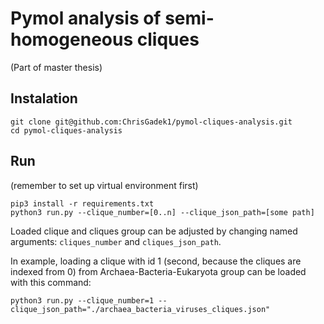 # Pymol analysis of semi-homogeneous cliques

(Part of master thesis)

## Instalation

```
git clone git@github.com:ChrisGadek1/pymol-cliques-analysis.git
cd pymol-cliques-analysis
```

## Run
(remember to set up virtual environment first)
```
pip3 install -r requirements.txt
python3 run.py --clique_number=[0..n] --clique_json_path=[some path]
```

Loaded clique and cliques group can be adjusted by changing named arguments: `cliques_number` and `cliques_json_path`.

In example, loading a clique with id 1 (second, because the cliques are indexed from 0) from Archaea-Bacteria-Eukaryota group can be loaded with this command:

```
python3 run.py --clique_number=1 --clique_json_path="./archaea_bacteria_viruses_cliques.json"
```
